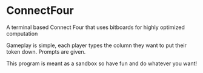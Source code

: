 # ConnectFour
A terminal based Connect Four that uses bitboards for highly optimized computation

Gameplay is simple, each player types the column they want to put their token down. Prompts are given.

This program is meant as a sandbox so have fun and do whatever you want!
